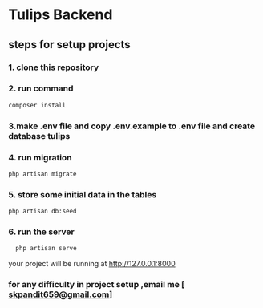 # Tulips Backend


## steps for setup projects
### 1. clone this repository
### 2. run command 
```bash
composer install
```

### 3.make .env file and copy  .env.example to .env file and  create database tulips
### 4. run migration 
```bash
php artisan migrate
```
### 5.  store some initial data in the tables
 ```bash
 php artisan db:seed
 ```


### 6. run the server

```bash
  php artisan serve

```
your project will be running at http://127.0.0.1:8000

### for any difficulty in project setup ,email me [ skpandit659@gmail.com]
